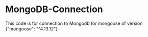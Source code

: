 # MongoDB-Connection
This code is for connection to Mongodb for mongoose of version  {"mongoose": "^4.13.12"}
